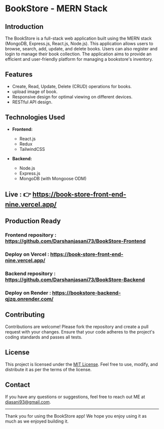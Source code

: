 # BookStore - MERN Stack

## Introduction

The BookStore is a full-stack web application built using the MERN stack (MongoDB, Express.js, React.js, Node.js). This application allows users to browse, search, add, update, and delete books. Users can also register and login to manage their book collection. The application aims to provide an efficient and user-friendly platform for managing a bookstore's inventory.

## Features

- Create, Read, Update, Delete (CRUD) operations for books.
- upload image  of book.
- Responsive design for optimal viewing on different devices.
- RESTful API design.
  
## Technologies Used

- **Frontend:**
  - React.js
  - Redux 
  - TailwindCSS  

- **Backend:**
  - Node.js
  - Express.js
  - MongoDB (with Mongoose ODM)
 
## Live : 👉  https://book-store-front-end-nine.vercel.app/


## Production Ready

### Frontend repository : https://github.com/Darshanjasani73/BookStore-Frontend 
### Deploy on Vercel : https://book-store-front-end-nine.vercel.app/

### Backend repository : https://github.com/Darshanjasani73/BookStore-Backend
### Deploy on Render : https://bookstore-backend-qjzq.onrender.com/


## Contributing

Contributions are welcome! Please fork the repository and create a pull request with your changes. Ensure that your code adheres to the project's coding standards and passes all tests.

## License

This project is licensed under the [MIT License](LICENSE). Feel free to use, modify, and distribute it as per the terms of the license.

## Contact

If you have any questions or suggestions, feel free to reach out ME at djasani93@gmail.com.

---

Thank you for using the BookStore app! We hope you enjoy using it as much as we enjoyed building it.
